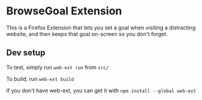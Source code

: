 # BrowseGoal Extension

This is a Firefox Extension that lets you set a goal when visiting a distracting website, and then keeps that goal on-screen so you don't forget.


## Dev setup
To test, simply run `web-ext run` from `src/`

To build, run `web-ext build`

If you don't have web-ext, you can get it with `npm install --global web-ext`